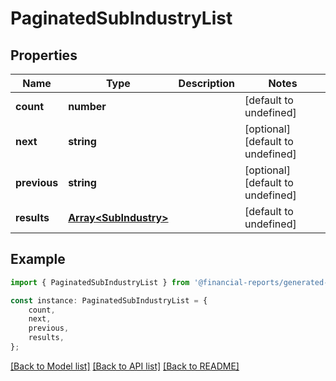 # PaginatedSubIndustryList


## Properties

Name | Type | Description | Notes
------------ | ------------- | ------------- | -------------
**count** | **number** |  | [default to undefined]
**next** | **string** |  | [optional] [default to undefined]
**previous** | **string** |  | [optional] [default to undefined]
**results** | [**Array&lt;SubIndustry&gt;**](SubIndustry.md) |  | [default to undefined]

## Example

```typescript
import { PaginatedSubIndustryList } from '@financial-reports/generated-client-ts';

const instance: PaginatedSubIndustryList = {
    count,
    next,
    previous,
    results,
};
```

[[Back to Model list]](../README.md#documentation-for-models) [[Back to API list]](../README.md#documentation-for-api-endpoints) [[Back to README]](../README.md)
